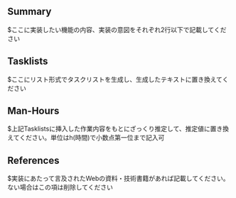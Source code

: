 ## Summary

$ここに実装したい機能の内容、実装の意図をそれぞれ2行以下で記載してください

## Tasklists

$ここにリスト形式でタスクリストを生成し、生成したテキストに置き換えてください

## Man-Hours

$上記Tasklistsに挿入した作業内容をもとにざっくり推定して、推定値に置き換えてください。単位はh(時間)で小数点第一位まで記入可

## References

$実装にあたって言及されたWebの資料・技術書籍があれば記載してください。ない場合はこの項は削除してください